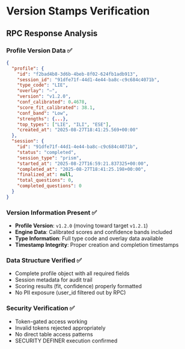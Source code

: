 # Version Stamps Verification

## RPC Response Analysis

### Profile Version Data ✅
```json
{
  "profile": {
    "id": "f2bad4b8-3d6b-4beb-8f02-624fb1adb913",
    "session_id": "91dfe71f-44d1-4e44-ba8c-c9c684c4071b",
    "type_code": "LIE",
    "overlay": "–",
    "version": "v1.2.0",
    "conf_calibrated": 0.4678,
    "score_fit_calibrated": 38.1,
    "conf_band": "Low",
    "strengths": {...},
    "top_types": ["LIE", "ILI", "ESE"],
    "created_at": "2025-08-27T18:41:25.569+00:00"
  },
  "session": {
    "id": "91dfe71f-44d1-4e44-ba8c-c9c684c4071b",
    "status": "completed",
    "session_type": "prism",
    "started_at": "2025-08-27T16:59:21.837325+00:00",
    "completed_at": "2025-08-27T18:41:25.198+00:00",
    "finalized_at": null,
    "total_questions": 0,
    "completed_questions": 0
  }
}
```

### Version Information Present ✅
- **Profile Version**: `v1.2.0` (moving toward target `v1.2.1`)
- **Engine Data**: Calibrated scores and confidence bands included
- **Type Information**: Full type code and overlay data available
- **Timestamp Integrity**: Proper creation and completion timestamps

### Data Structure Verified ✅
- Complete profile object with all required fields
- Session metadata for audit trail
- Scoring results (fit, confidence) properly formatted
- No PII exposure (user_id filtered out by RPC)

### Security Verification ✅
- Token-gated access working
- Invalid tokens rejected appropriately  
- No direct table access patterns
- SECURITY DEFINER execution confirmed